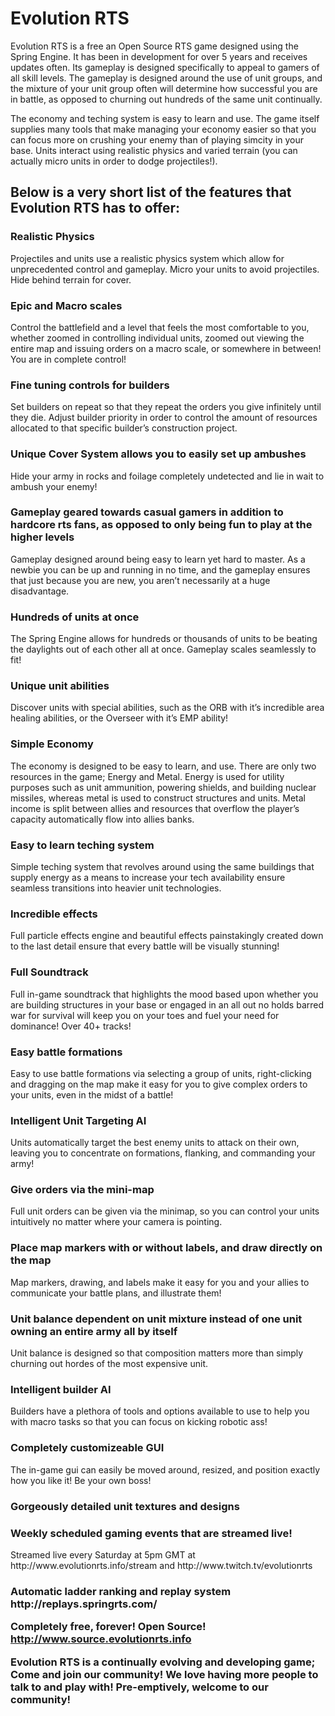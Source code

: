 <h1>Evolution RTS</h1>

Evolution RTS is a free an Open Source RTS game designed using the Spring Engine. It has been in development for over 5 years and receives updates often. Its gameplay is designed specifically to appeal to gamers of all skill levels. The gameplay is designed around the use of unit groups, and the mixture of your unit group often will determine how successful you are in battle, as opposed to churning out hundreds of the same unit continually.

The economy and teching system is easy to learn and use. The game itself supplies many tools that make managing your economy easier so that you can focus more on crushing your enemy than of playing simcity in your base. Units interact using realistic physics and varied terrain (you can actually micro units in order to dodge projectiles!).

<h2>Below is a very short list of the features that Evolution RTS has to offer:</h2>

<h3>Realistic Physics</h3>
Projectiles and units use a realistic physics system which allow for unprecedented control and gameplay. Micro your units to avoid projectiles. Hide behind terrain for cover.

<h3>Epic and Macro scales</h3>
Control the battlefield and a level that feels the most comfortable to you, whether zoomed in controlling individual units, zoomed out viewing the entire map and issuing orders on a macro scale, or somewhere in between! You are in complete control!

<h3>Fine tuning controls for builders</h3>
Set builders on repeat so that they repeat the orders you give infinitely until they die. Adjust builder priority in order to control the amount of resources allocated to that specific builder’s construction project.

<h3>Unique Cover System allows you to easily set up ambushes</h3>
Hide your army in rocks and foilage completely undetected and lie in wait to ambush your enemy!

<h3>Gameplay geared towards casual gamers in addition to hardcore rts fans, as opposed to only being fun to play at the higher levels</h3>
Gameplay designed around being easy to learn yet hard to master. As a newbie you can be up and running in no time, and the gameplay ensures that just because you are new, you aren’t necessarily at a huge disadvantage.

<h3>Hundreds of units at once</h3>
The Spring Engine allows for hundreds or thousands of units to be beating the daylights out of each other all at once. Gameplay scales seamlessly to fit!

<h3>Unique unit abilities</h3>
Discover units with special abilities, such as the ORB with it’s incredible area healing abilities, or the Overseer with it’s EMP ability!

<h3>Simple Economy</h3>
The economy is designed to be easy to learn, and use. There are only two resources in the game; Energy and Metal. Energy is used for utility purposes such as unit ammunition, powering shields, and building nuclear missiles, whereas metal is used to construct structures and units. Metal income is split between allies and resources that overflow the player’s capacity automatically flow into allies banks.

<h3>Easy to learn teching system</h3>
Simple teching system that revolves around using the same buildings that supply energy as a means to increase your tech availability ensure seamless transitions into heavier unit technologies.

<h3>Incredible effects</h3>
Full particle effects engine and beautiful effects painstakingly created down to the last detail ensure that every battle will be visually stunning!

<h3>Full Soundtrack</h3>
Full in-game soundtrack that highlights the mood based upon whether you are building structures in your base or engaged in an all out no holds barred war for survival will keep you on your toes and fuel your need for dominance! Over 40+ tracks!

<h3>Easy battle formations</h3>
Easy to use battle formations via selecting a group of units, right-clicking and dragging on the map make it easy for you to give complex orders to your units,  even in the midst of a battle!

<h3>Intelligent Unit Targeting AI</h3>
Units automatically target the best enemy units to attack on their own, leaving you to concentrate on formations, flanking, and commanding your army!

<h3>Give orders via the mini-map</h3>
Full unit orders can be given via the minimap, so you can control your units intuitively no matter where your camera is pointing.

<h3>Place map markers with or without labels, and draw directly on the map</h3>
Map markers, drawing, and labels make it easy for you and your allies to communicate your battle plans, and illustrate them!

<h3>Unit balance dependent on unit mixture instead of one unit owning an entire army all by itself</h3>
Unit balance is designed so that composition matters more than simply churning out hordes of the most expensive unit.

<h3>Intelligent builder AI</h3>
Builders have a plethora of tools and options available to use to help you with macro tasks so that you can focus on kicking robotic ass!

<h3>Completely customizeable GUI</h3>
The in-game gui can easily be moved around, resized, and position exactly how you like it! Be your own boss!

<h3>Gorgeously detailed unit textures and designs</h3>

<h3>Weekly scheduled gaming events that are streamed live!</h3>
Streamed live every Saturday at 5pm GMT at http://www.evolutionrts.info/stream and http://www.twitch.tv/evolutionrts

<h3>Automatic ladder ranking and replay system
http://replays.springrts.com/

<b>Completely free, forever!
Open Source!
http://www.source.evolutionrts.info</b>

Evolution RTS is a continually evolving and developing game; Come and join our community! We love having more people to talk to and play with! Pre-emptively, welcome to our community!